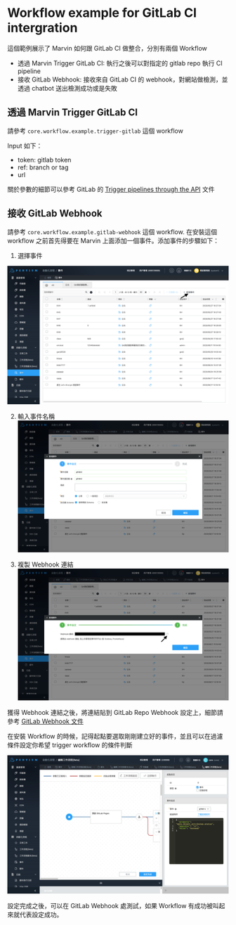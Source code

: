 # Workflow example for GitLab CI intergration

這個範例展示了 Marvin 如何跟 GitLab CI 做整合，分別有兩個 Workflow

* 透過 Marvin Trigger GitLab CI: 執行之後可以對指定的 gitlab repo 執行 CI pipeline
* 接收 GitLab Webhook: 接收來自 GitLab CI 的 webhook，對網站做檢測，並透過 chatbot 送出檢測成功或是失敗 

## 透過 Marvin Trigger GitLab CI

請參考 `core.workflow.example.trigger-gitlab` 這個 workflow

Input 如下：

* token: gitlab token
* ref: branch or tag
* url

關於參數的細節可以參考 GitLab 的 [Trigger pipelines through the API](https://docs.gitlab.com/ee/ci/triggers/) 文件

## 接收 GitLab Webhook

請參考 `core.workflow.example.gitlab-webhook` 這個 workflow. 在安裝這個 workflow 之前首先得要在 Marvin 上面添加一個事件。添加事件的步驟如下：

1. 選擇事件

![add-event-1](images/add-event-1.png)

2. 輸入事件名稱
![add-event-2](images/add-event-2.png)

3. 複製 Webhook 連結
![add-event-3](images/add-event-3.png)

獲得 Webhook 連結之後，將連結貼到 GitLab Repo Webhook 設定上，細節請參考 [GitLab Webhook 文件](https://docs.gitlab.com/ee/user/project/integrations/webhooks.html)

在安裝 Workflow 的時候，記得起點要選取剛剛建立好的事件，並且可以在過濾條件設定你希望 trigger workflow 的條件判斷

![event-trigger](images/event-trigger.png)

設定完成之後，可以在 GitLab Webhook 處測試，如果 Workflow 有成功被叫起來就代表設定成功。